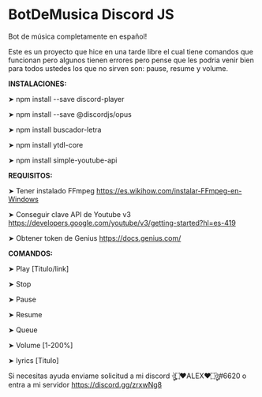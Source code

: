 # BotDeMusica Discord JS
Bot de música completamente en español!

Este es un proyecto que hice en una tarde libre el cual tiene comandos que funcionan pero algunos tienen errores 
pero pense que les podria venir bien para todos ustedes los que no sirven son: pause, resume y volume.

**INSTALACIONES:**

➤ npm install --save discord-player

➤ npm install --save @discordjs/opus

➤ npm install buscador-letra

➤ npm install ytdl-core

➤ npm install simple-youtube-api

**REQUISITOS:**

➤ Tener instalado FFmpeg https://es.wikihow.com/instalar-FFmpeg-en-Windows

➤ Conseguir clave API de Youtube v3 https://developers.google.com/youtube/v3/getting-started?hl=es-419

➤ Obtener token de Genius https://docs.genius.com/


**COMANDOS:**

➤ Play [Titulo/link]

➤ Stop 

➤ Pause

➤ Resume

➤ Queue 

➤ Volume [1-200%]

➤ lyrics [Titulo]

Si necesitas ayuda enviame solicitud a mi discord ঔৣ۝❤ALEX❤۝ঔৣ#6620 o entra a mi servidor https://discord.gg/zrxwNg8
